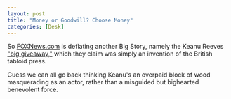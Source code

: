 ```yaml
---
layout: post
title: "Money or Goodwill? Choose Money"
categories: [Desk]
---
```

So <a title="FOXNews.com" href="http://www.foxnews.com/story/0,2933,88620,00.html#2" title="I'm sorry, I really don't like to give crdit to FOX for anything other than random bursts of outrage, but even these guys can occasionally get the trivial news stories reported accurately">FOXNews.com</a> is deflating another Big Story, namely the Keanu Reeves <a href="https://www.botzilla.com/blog/archives/000085.html">"big giveaway,"</a> which they claim was simply an invention of the British tabloid press.

Guess we can all go back thinking Keanu's an overpaid block of wood masquerading as an actor, rather than a misguided but bighearted benevolent force.
